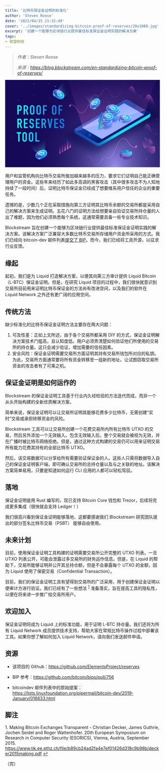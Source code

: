 ```yaml
---
title: '比特币保证金证明的标准化'
author: 'Steven Roose'
date: '2022/04/15 21:32:49'
cover: '../images/standardizing-bitcoin-proof-of-reserves/20x1080.jpg'
excerpt: '创建一个能够为区块链行业提供最佳标准保证金证明实践的解决方案'
tags:
- 联盟侧链
---
```



> *作者：Steven Roose*
> 
> *来源：<https://blog.blockstream.com/en-standardizing-bitcoin-proof-of-reserves/>*



![Standardizing Bitcoin Proof of Reserves](../images/standardizing-bitcoin-proof-of-reserves/20x1080.jpg)

用户和监管机构向比特币交易所施加越来越多的压力，要求它们证明自己能正确管理用户的资金。这些年来经历了如此多高调的黑客攻击（其中很多攻击不为人知地持续了一段时间）后，证明比特币保证金已经成了想要维系用户信任的企业的重要任务。

遗憾的是，少数几个正在采取措施向第三方证明其比特币余额的交易所都是采用自己的解决方案来生成证明。五花八门的证明方法给想要亲自验证交易所持仓量的人出了难题，因为他们必须熟悉每个系统，这通常需要具备一些专业技术知识。

Blockstream 旨在创建一个能够为区块链行业提供最佳标准保证金证明实践的解决方案。该解决方案广泛兼容大多数比特币交易所存储用户资金所采用的方式。我们已经向 bitcoin-dev 邮件列表[提交了 BIP](https://github.com/bitcoin/bips/pull/756)。而今，我们已经将工具开源，以征求行业反馈。

## 缘起

起初，我们是为 Liquid 打造解决方案，以便其向第三方审计提供 Liquid Bitcoin（L-BTC）保证金证明。但是，在研究 Liquid 项目的过程中，我们很快就意识到交易所目前用来证明比特币保证金的方法尚有改进空间，以及我们的软件在 Liquid Network 之外还有更广阔的应用空间。

## 传统方法

缺少标准化的比特币保证金证明方法主要存在两大问题：

1. 可及性差：正如上文所述，由于各个交易所都采用 DIY 的方式，保证金证明解决方案技术门槛高，且认知度低。用户必须弄清楚如何验证他们所使用的交易所的持仓量。这只会减少验证，增加需要的信任因素。
2. 安全风险：保证金证明需要交易所方面证明其持有交易所钱包所对应的私钥。为此，交易所方面通常要将所有资金转移至一组新的地址，让试图窃取交易所资金的攻击者有了可乘之机。

## 保证金证明是如何运作的

Blockstream 的保证金证明工具基于行业内久经检验的方法迭代而成，而非一个从头开始构建的全新优质解决方案。

简单来说，保证金证明可以让交易所证明其能够花费多少比特币，无需创建“实时”交易或承担转移资金的风险。

Blockstream 工具可以让交易所创建一个花费交易所内所有比特币 UTXO 的交易，然后另外添加一个无效输入。包含无效输入后，整个交易就会被视为无效，并在广播时被比特币网络拒绝。但是，通过这种方式构建的交易仍可以用来证明交易所有能力花费其持有的全部比特币 UTXO。

然后，该交易数据可以分享给所有需要验证保证金的人。这些人只需将数据导入自己的保证金证明客户端，即可确认交易所的总持仓量以及与之关联的地址。该解决方案简单易用，只要是知道如何运行 CLI 应用的人都可以轻松驾驭。

## 落地

保证金证明是用 Rust 编写的，现已支持 Bitcoin Core 钱包和 Trezor，后续将完成更多集成（很快就会支持 Ledger！）

我们很高兴看到保证金证明能够落地，这都要感谢我们 Blockstream 研究团队提出的部分签名比特币交易（PSBT） 能够自由使用。

## 未来计划

目前，使用保证金证明工具构建的证明需要交易所公开完整的 UTXO 列表。一旦 UTXO 列表公开，可能会泄露过多交易所的财务运作信息。但是，在 Liquid 的帮助下，交易所能够证明并公开其总持仓额，但是不会暴露每个 UTXO 的金额，因为 Liquid 使用了保密交易（Confidential Transaction）。

目前，我们的保证金证明工具有望得到交易所的广泛采用，用于创建保证金证明以便审计方进行验证。我们已经有了一些想法 <sup><a href="#note1" id="jump-1">1</a></sup> 准备落实，旨在提高工具的隐私性，以便在将来进一步推广给交易所用户。

## 欢迎加入

保证金证明将成为  Liquid 上的标准功能，用于证明 L-BTC 持仓量。我们还将为所有 Liquid Network 成员提供技术支持，帮助大家在常规比特币操作过程中部署该工具。如果你想了解如何加入 Liquid Network，请向我们发送邮件申请。

## 资源

- 该项目的 Github：https://github.com/ElementsProject/reserves

- BIP 参考：https://github.com/bitcoin/bips/pull/756

- bitcoindev 邮件列表中的原始提案：https://lists.linuxfoundation.org/pipermail/bitcoin-dev/2019-January/016633.html

## 脚注

1.<a id="note1"> </a>Making Bitcoin Exchanges Transparent - Christian Decker, James Guthrie, Jochen Seidel and Roger Wattenhofer. 20th European Symposium on Research in Computer Security (ESORICS), Vienna, Austria, September 2015. https://www.tik.ee.ethz.ch/file/b89cb24ad2fa4e7ef01426d318c9b98b/decker2015making.pdf <a href="#jump-1">↩</a>

（完）
